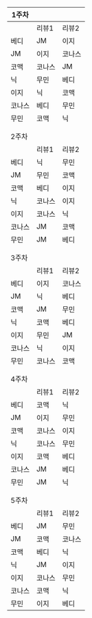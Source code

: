 | 1주차  |        |        |
| ------ | :----- | ------ |
|        | 리뷰1  | 리뷰2  |
| 베디   | JM     | 이지   |
| JM     | 이지   | 코나스 |
| 코맥   | 코나스 | JM     |
| 닉     | 무민   | 베디   |
| 이지   | 닉     | 코맥   |
| 코나스 | 베디   | 무민   |
| 무민   | 코맥   | 닉     |
|        |        |        |
|        |        |        |
| 2주차  |        |        |
|        | 리뷰1  | 리뷰2  |
| 베디   | 닉     | 무민   |
| JM     | 무민   | 코맥   |
| 코맥   | 베디   | 이지   |
| 닉     | 코나스 | 이지   |
| 이지   | 코나스 | 닉     |
| 코나스 | JM     | 코맥   |
| 무민   | JM     | 베디   |
|        |        |        |
|        |        |        |
| 3주차  |        |        |
|        | 리뷰1  | 리뷰2  |
| 베디   | 이지   | 코나스 |
| JM     | 닉     | 베디   |
| 코맥   | JM     | 무민   |
| 닉     | 코맥   | 베디   |
| 이지   | 무민   | JM     |
| 코나스 | 닉     | 이지   |
| 무민   | 코나스 | 코맥   |
|        |        |        |
|        |        |        |
| 4주차  |        |        |
|        | 리뷰1  | 리뷰2  |
| 베디   | 코맥   | 닉     |
| JM     | 이지   | 무민   |
| 코맥   | 코나스 | 이지   |
| 닉     | 코나스 | 무민   |
| 이지   | 코맥   | 베디   |
| 코나스 | JM     | 베디   |
| 무민   | JM     | 닉     |
|        |        |        |
|        |        |        |
| 5주차  |        |        |
|        | 리뷰1  | 리뷰2  |
| 베디   | JM     | 무민   |
| JM     | 코맥   | 코나스 |
| 코맥   | 베디   | 닉     |
| 닉     | JM     | 이지   |
| 이지   | 코나스 | 무민   |
| 코나스 | 코맥   | 닉     |
| 무민   | 이지   | 베디   |

